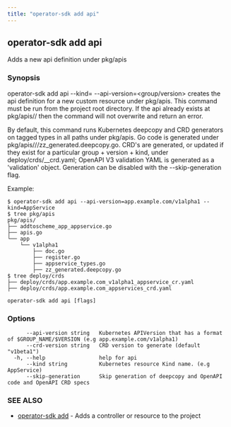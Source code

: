 ```yaml
---
title: "operator-sdk add api"
---
```

## operator-sdk add api

Adds a new api definition under pkg/apis

### Synopsis

operator-sdk add api --kind=<kind> --api-version=<group/version> creates
the api definition for a new custom resource under pkg/apis. This command
must be run from the project root directory. If the api already exists at
pkg/apis/<group>/<version> then the command will not overwrite and return
an error.

By default, this command runs Kubernetes deepcopy and CRD generators on
tagged types in all paths under pkg/apis. Go code is generated under
pkg/apis/<group>/<version>/zz_generated.deepcopy.go. CRD's are generated,
or updated if they exist for a particular group + version + kind, under
deploy/crds/<full group>_<resource>_crd.yaml; OpenAPI V3 validation YAML
is generated as a 'validation' object. Generation can be disabled with the
--skip-generation flag.

Example:

	$ operator-sdk add api --api-version=app.example.com/v1alpha1 --kind=AppService
	$ tree pkg/apis
	pkg/apis/
	├── addtoscheme_app_appservice.go
	├── apis.go
	└── app
		└── v1alpha1
			├── doc.go
			├── register.go
			├── appservice_types.go
			├── zz_generated.deepcopy.go
	$ tree deploy/crds
	├── deploy/crds/app.example.com_v1alpha1_appservice_cr.yaml
	├── deploy/crds/app.example.com_appservices_crd.yaml


```
operator-sdk add api [flags]
```

### Options

```
      --api-version string   Kubernetes APIVersion that has a format of $GROUP_NAME/$VERSION (e.g app.example.com/v1alpha1)
      --crd-version string   CRD version to generate (default "v1beta1")
  -h, --help                 help for api
      --kind string          Kubernetes resource Kind name. (e.g AppService)
      --skip-generation      Skip generation of deepcopy and OpenAPI code and OpenAPI CRD specs
```

### SEE ALSO

* [operator-sdk add](../operator-sdk_add)	 - Adds a controller or resource to the project

